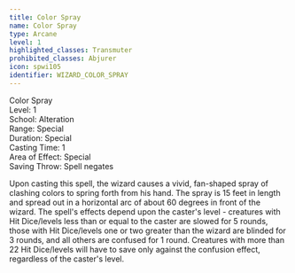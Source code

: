 ```yaml
---
title: Color Spray
name: Color Spray
type: Arcane
level: 1
highlighted_classes: Transmuter
prohibited_classes: Abjurer
icon: spwi105
identifier: WIZARD_COLOR_SPRAY
---
```

Color Spray  
Level: 1  
School: Alteration  
Range: Special  
Duration: Special  
Casting Time: 1  
Area of Effect: Special  
Saving Throw: Spell negates  
  
Upon casting this spell, the wizard causes a vivid, fan-shaped spray of clashing colors to spring forth from his hand. The spray is 15 feet in length and spread out in a horizontal arc of about 60 degrees in front of the wizard. The spell's effects depend upon the caster's level - creatures with Hit Dice/levels less than or equal to the caster are slowed for 5 rounds, those with Hit Dice/levels one or two greater than the wizard are blinded for 3 rounds, and all others are confused for 1 round. Creatures with more than 22 Hit Dice/levels will have to save only against the confusion effect, regardless of the caster's level.  
